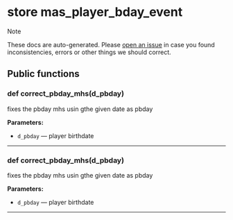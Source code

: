 # store mas_player_bday_event

> [!NOTE]
> These docs are auto-generated. Please [open an issue](https://github.com/Friends-of-Monika/mas-docs/issues/new)
> in case you found inconsistencies, errors or other things we should correct.

## Public functions

### def correct_pbday_mhs(d_pbday)

fixes the pbday mhs usin gthe given date as pbday

**Parameters:**
- `d_pbday` &mdash; player birthdate


---

### def correct_pbday_mhs(d_pbday)

fixes the pbday mhs usin gthe given date as pbday

**Parameters:**
- `d_pbday` &mdash; player birthdate


---


